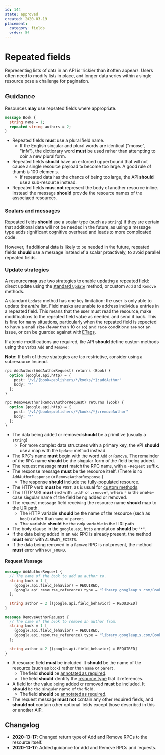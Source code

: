 ```yaml
---
id: 144
state: approved
created: 2020-03-19
placement:
  category: fields
  order: 50
---
```


# Repeated fields

Representing lists of data in an API is trickier than it often appears. Users
often need to modify lists in place, and longer data series within a single
resource pose a challenge for pagination.

## Guidance

Resources **may** use repeated fields where appropriate.

```proto
message Book {
  string name = 1;
  repeated string authors = 2;
}
```

- Repeated fields **must** use a plural field name.
  - If the English singular and plural words are identical ("moose", "info"),
    the dictionary word **must** be used rather than attempting to coin a new
    plural form.
- Repeated fields **should** have an enforced upper bound that will not cause a
  single resource payload to become too large. A good rule of thumb is 100
  elements.
  - If repeated data has the chance of being too large, the API **should** use
    a sub-resource instead.
- Repeated fields **must not** represent the body of another resource inline.
  Instead, the message **should** provide the resource names of the associated
  resources.

### Scalars and messages

Repeated fields **should** use a scalar type (such as `string`) if they are
certain that additional data will not be needed in the future, as using a
message type adds significant cognitive overhead and leads to more complicated
code.

However, if additional data is likely to be needed in the future, repeated
fields **should** use a message instead of a scalar proactively, to avoid
parallel repeated fields.

### Update strategies

A resource **may** use two strategies to enable updating a repeated field:
direct update using the [standard `Update`][aip-134] method, or custom `Add`
and `Remove` methods.

A standard `Update` method has one key limitation: the user is only able to
update _the entire_ list. Field masks are unable to address individual entries
in a repeated field. This means that the user must read the resource, make
modifications to the repeated field value as needed, and send it back. This is
fine for many situations, particularly when the repeated field is expected to
have a small size (fewer than 10 or so) and race conditions are not an issue,
or can be guarded against with [ETags][aip-154].

If atomic modifications are required, the API **should** define custom methods
using the verbs `Add` and `Remove`:

**Note:** If both of these strategies are too restrictive, consider using a
subresource instead.

```proto
rpc AddAuthor(AddAuthorRequest) returns (Book) {
  option (google.api.http) = {
    post: "/v1/{book=publishers/*/books/*}:addAuthor"
    body: "*"
  };
}

rpc RemoveAuthor(RemoveAuthorRequest) returns (Book) {
  option (google.api.http) = {
    post: "/v1/{book=publishers/*/books/*}:removeAuthor"
    body: "*"
  };
}
```

- The data being added or removed **should** be a primitive (usually a
  `string`).
  - For more complex data structures with a primary key, the API **should** use
    a map with the `Update` method instead.
- The RPC's name **must** begin with the word `Add` or `Remove`. The remainder
  of the RPC name **should** be the singular form of the field being added.
- The request message **must** match the RPC name, with a `-Request` suffix.
- The response message **must** be the resource itself. (There is no
  `AddAuthorResponse` or `RemoveAuthorResponse`.)
  - The response **should** include the fully-populated resource.
- The HTTP verb **must** be `POST`, as is usual for [custom methods][aip-136].
- The HTTP URI **must** end with `:add*` or `:remove*`, where `*` is the
  snake-case singular name of the field being added or removed.
- The request message field receiving the resource name **should** map to the
  URI path.
  - The HTTP variable **should** be the name of the resource (such as `book`)
    rather than `name` or `parent`.
  - That variable **should** be the only variable in the URI path.
- The body clause in the `google.api.http` annotation **should** be `"*"`.
- If the data being added in an `Add` RPC is already present, the method
  **must** error with `ALREADY_EXISTS`.
- If the data being removed in a `Remove` RPC is not present, the method
  **must** error with `NOT_FOUND`.

#### Request Message

```proto
message AddAuthorRequest {
  // The name of the book to add an author to.
  string book = 1 [
    (google.api.field_behavior) = REQUIRED,
    (google.api.resource_reference).type = "library.googleapis.com/Book"
  ];

  string author = 2 [(google.api.field_behavior) = REQUIRED];
}

message RemoveAuthorRequest {
  // The name of the book to remove an author from.
  string book = 1 [
    (google.api.field_behavior) = REQUIRED,
    (google.api.resource_reference).type = "library.googleapis.com/Book"
  ];

  string author = 2 [(google.api.field_behavior) = REQUIRED];
}
```

- A resource field **must** be included. It **should** be the name of the
  resource (such as `book`) rather than `name` or `parent`.
  - The field **should** be [annotated as required][aip-203].
  - The field **should** identify the [resource type][aip-123] that it
    references.
- A field for the value being added or removed **must** be included. It
  **should** be the singular name of the field.
  - The field **should** be [annotated as required][aip-203].
- The request message **must not** contain any other required fields, and
  **should not** contain other optional fields except those described in this
  or another AIP.

## Changelog

- **2020-10-17**: Changed return type of Add and Remove RPCs to the resource
  itself.
- **2020-10-17**: Added guidance for Add and Remove RPCs and requests.

[aip-123]: ./0123.md
[aip-134]: ./0134.md
[aip-136]: ./0136.md
[aip-154]: ./0154.md
[aip-203]: ./0203.md
